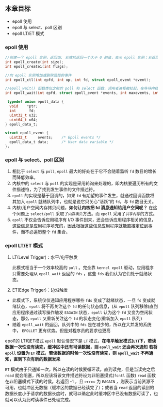 ## 本章目标
- epoll 使用
- epoll 与 select、poll 区别
- epoll LT/ET 模式


### epoll 使用

```C
//创建一个 epoll 实例，返回值: 若成功返回一个大于 0 的值，表示 epoll 实例；若返回 -1 表示出错
int epoll_create(int size);
int epoll_create1(int flags);

//向 epoll 实例增加或删除监控的事件
int epoll_ctl(int epfd, int op, int fd, struct epoll_event *event);

//epoll_wait() 函数类似之前的 poll 和 select 函数，调用者进程被挂起，在等待内核 I/O 事件的分发
int epoll_wait(int epfd, struct epoll_event *events, int maxevents, int timeout);

 typedef union epoll_data {
  void    *ptr;
  int      fd;
  uint32_t u32;
  uint64_t u64;
} epoll_data_t;

struct epoll_event {
  uint32_t     events;    /* Epoll events */
  epoll_data_t data;      /* User data variable */
};
```


### epoll 与 select、poll 区别

1. 相比于 `select` 与 `poll`, `epoll` 最大的好处在于它不会随着监听 `fd` 数目的增长而降低效率。
2. 内核中的 `select` 与 `poll` 的实现是采用轮询来处理的，即内核要遍历所有的文件描述符，为了找到发生事件的文件描述符。
3. `epoll` 的实现是基于回调的，如果 `fd` 有期望的事件发生，就通过回调函数将其加入 `epoll` 就绪队列中，也就是说它只关心“活跃”的 `fd`，与 `fd` 数目无关。
4. 内核/用户空间内存拷贝问题，**如何让内核把 fd 消息通知给用户空间呢？** 在这个问题上 `select/poll` 采取了`内存拷贝`方法。而 `epoll` 采用了`共享内存`的方式。
5. `epoll` 不仅会告诉应用程序有 I/O 事件到来，还会告诉应用程序相关的信息，这些信息是应用程序填充的，因此根据这些信息应用程序就能直接定位到事件，而不必遍历整个 `fd` 集合。


### epoll LT/ET 模式
1. LT(Level Trigger)：水平/电平触发

   此模式相当于一个效率较高的 `poll` 。完全靠 `kernel epoll` 驱动，应用程序只需要处理从 `epoll_wait` 返回的 `fds` ，这些 `fds` 我们认为它们处于就绪状态。

2. ET(Edge Trigger)：边沿触发
 - 此模式下，系统仅仅通知应用程序哪些 `fds` 变成了就绪状态，一旦 `fd` 变成就绪状态，`epoll` 将不再关注这个 `fd` 的任何状态信息，(从 `epoll` 队列移除)直到应用程序通过读写操作触发  `EAGAIN` 状态，`epoll` 认为这个 `fd` 又变为空闲状态，那么 `epoll` 又重新关注这个 `fd` 的状态变化(重新加入 `epoll` 队列)
 - 随着 `epoll_wait` 的返回，队列中的 `fds` 是在减少的，所以在大并发的系统中， `EPOLLET` 更有优势。但是对程序员的要求也更高

epol1的 LT和ET模式
`epoll` 默认情況下是 `LT` 模式，**在电平触发模式(`LT`)下，若读数据一次性没有读完，缓冲区中还有可读数据，则 `epoll_wait` 还会再次通知**
**若将 `epoll` 设置为 `ET` 模式，若读数据的时候一次性没有读完，则 `epoll_wait` 不再通知，直到下次有新的数据发来**

`ET` 模式由于只通知一次，所以在读的时候要循环读，直到读完，但是当读完之后 `read` 就会阻塞，所以应该将该文件描述符设为非阻塞摸式(`fcntl` 函数)
`read` 函数在非阻塞模式下读的时侯，若返回 -1 ，且 `errno` 为 `EAGAIN` ，则表示当前资源不可用，也就冲区无数据（缓冲区的数据已经读完了）；或者当 `read` 返回的读到的数据长度小于请求的数据长度时，就可以确定此时缓冲区中已没有数据可读了，也就可以认为此时读事件已处理完成。
